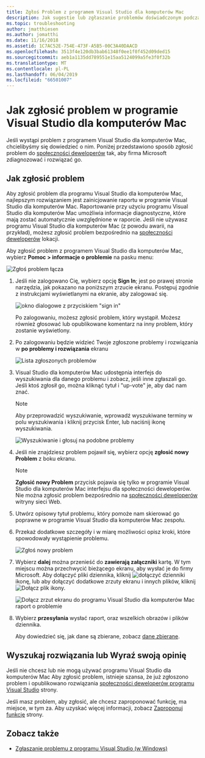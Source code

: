 ```yaml
---
title: Zgłoś Problem z programem Visual Studio dla komputerów Mac
description: Jak sugestie lub zgłaszanie problemów doświadczonym podczas korzystania z programu Visual Studio dla komputerów Mac.
ms.topic: troubleshooting
author: jmatthiesen
ms.author: jomatthi
ms.date: 11/16/2018
ms.assetid: 1C7AC52E-754E-473F-A5B5-00C3A40DAACD
ms.openlocfilehash: 3513f4e120db3bab61348f0ee1f0f452d09ded15
ms.sourcegitcommit: aeb1a1135dd789551e15aa5124099a5fe3f0f32b
ms.translationtype: MT
ms.contentlocale: pl-PL
ms.lasthandoff: 06/04/2019
ms.locfileid: "66501007"
---
```

# <a name="how-to-report-a-problem-in-visual-studio-for-mac"></a>Jak zgłosić problem w programie Visual Studio dla komputerów Mac

Jeśli wystąpi problem z programem Visual Studio dla komputerów Mac, chcielibyśmy się dowiedzieć o nim. Poniżej przedstawiono sposób zgłosić problem do [społeczności deweloperów](https://developercommunity.visualstudio.com/spaces/41/index.html) tak, aby firma Microsoft zdiagnozować i rozwiązać go.

## <a name="how-to-report-a-problem"></a>Jak zgłosić problem

Aby zgłosić problem dla programu Visual Studio dla komputerów Mac, najlepszym rozwiązaniem jest zainicjowanie raportu w programie Visual Studio dla komputerów Mac. Raportowanie przy użyciu programu Visual Studio dla komputerów Mac umożliwia informacje diagnostyczne, które mają zostać automatycznie uwzględnione w raporcie. Jeśli nie używasz programu Visual Studio dla komputerów Mac (z powodu awarii, na przykład), możesz zgłosić problem bezpośrednio na [społeczności deweloperów](https://developercommunity.visualstudio.com/content/problem/post.html?space=41) lokacji.

Aby zgłosić problem z programem Visual Studio dla komputerów Mac, wybierz **Pomoc > informacje o problemie** na pasku menu:

![Zgłoś problem łącza](media/report-problem-image1.png)

1. Jeśli nie zalogowano Cię, wybierz opcję **Sign In**; jest po prawej stronie narzędzia, jak pokazano na poniższym zrzucie ekranu. Postępuj zgodnie z instrukcjami wyświetlanymi na ekranie, aby zalogować się.

    ![okno dialogowe z przyciskiem "sign in"](media/report-problem-image2.png)

    Po zalogowaniu, możesz zgłosić problem, który wystąpił. Możesz również głosować lub opublikowane komentarz na inny problem, który zostanie wyświetlony.

1. Po zalogowaniu będzie widzieć Twoje zgłoszone problemy i rozwiązania w **po problemy i rozwiązania** ekranu

    ![Lista zgłoszonych problemów](media/report-problem-image3.png)

1. Visual Studio dla komputerów Mac udostępnia interfejs do wyszukiwania dla danego problemu i zobacz, jeśli inne zgłaszali go. Jeśli ktoś zgłosił go, można kliknąć tytuł i "up-vote" je, aby dać nam znać.
   > [!NOTE]
   > Aby przeprowadzić wyszukiwanie, wprowadź wyszukiwane terminy w polu wyszukiwania i kliknij przycisk Enter, lub naciśnij ikonę wyszukiwania.

   ![Wyszukiwanie i głosuj na podobne problemy](media/report-problem-image4.png)

1. Jeśli nie znajdziesz problem pojawił się, wybierz opcję **zgłosić nowy Problem** z boku ekranu.

   > [!NOTE]
   > **Zgłosić nowy Problem** przycisk pojawia się tylko w programie Visual Studio dla komputerów Mac interfejsu dla społeczności deweloperów. Nie można zgłosić problem bezpośrednio na [społeczności deweloperów](https://developercommunity.visualstudio.com/) witryny sieci Web.

1. Utwórz opisowy tytuł problemu, który pomoże nam skierować go poprawne w programie Visual Studio dla komputerów Mac zespołu.

1. Przekaż dodatkowe szczegóły i w miarę możliwości opisz kroki, które spowodowały wystąpienie problemu.

   ![Zgłoś nowy problem](media/report-problem-image5.png)

1. Wybierz **dalej** można przenieść do **zawierają załączniki** kartę. W tym miejscu można przechwycić bieżącego ekranu, aby wysłać je do firmy Microsoft. Aby dołączyć pliki dziennika, kliknij ![dołączyć dzienniki](media/report-problem-attach-logs.png) ikonę, lub aby dołączyć dodatkowe zrzuty ekranu i innych plików, kliknij ![Dołącz plik](media/report-problem-attach-file.png) ikony.

   ![Dołącz zrzut ekranu do programu Visual Studio dla komputerów Mac raport o problemie](media/report-problem-image6.png)

1. Wybierz **przesyłania** wysłać raport, oraz wszelkich obrazów i plików dziennika.

   Aby dowiedzieć się, jak dane są zbierane, zobacz [dane zbierane](/visualstudio/ide/developer-community-privacy#data-we-collect).

## <a name="search-for-solutions-or-provide-feedback"></a>Wyszukaj rozwiązania lub Wyraź swoją opinię

Jeśli nie chcesz lub nie mogą używać programu Visual Studio dla komputerów Mac Aby zgłosić problem, istnieje szansa, że już zgłoszono problem i opublikowano rozwiązania [społeczności deweloperów programu Visual Studio](https://developercommunity.visualstudio.com/) strony.

Jeśli masz problem, aby zgłosić, ale chcesz zaproponować funkcję, ma miejsce, w tym za. Aby uzyskać więcej informacji, zobacz [Zaproponuj funkcję](https://developercommunity.visualstudio.com/content/idea/post.html?space=41) strony.

## <a name="see-also"></a>Zobacz także

- [Zgłaszanie problemu z programu Visual Studio (w Windows)](/visualstudio/ide/how-to-report-a-problem-with-visual-studio-2017)
